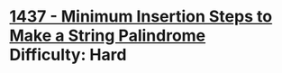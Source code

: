 # [1437 - Minimum Insertion Steps to Make a String Palindrome](https://leetcode.com/problems/minimum-insertion-steps-to-make-a-string-palindrome/) </br> Difficulty: Hard